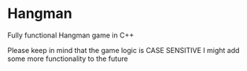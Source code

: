 # Hangman
Fully functional Hangman game in C++


Please keep in mind that the game logic is CASE SENSITIVE
I might add some more functionality to the future
